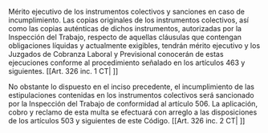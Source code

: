 Mérito ejecutivo de los instrumentos colectivos y sanciones en caso de incumplimiento. Las copias originales de los instrumentos colectivos, así como las copias auténticas de dichos instrumentos, autorizadas por la Inspección del Trabajo, respecto de aquellas cláusulas que contengan obligaciones líquidas y actualmente exigibles, tendrán mérito ejecutivo y los Juzgados de Cobranza Laboral y Previsional conocerán de estas ejecuciones conforme al procedimiento señalado en los artículos 463 y siguientes. [[Art. 326 inc. 1 CT| ]]

No obstante lo dispuesto en el inciso precedente, el incumplimiento de las estipulaciones contenidas en los instrumentos colectivos será sancionado por la Inspección del Trabajo de conformidad al artículo 506. La aplicación, cobro y reclamo de esta multa se efectuará con arreglo a las disposiciones de los artículos 503 y siguientes de este Código. [[Art. 326 inc. 2 CT| ]]